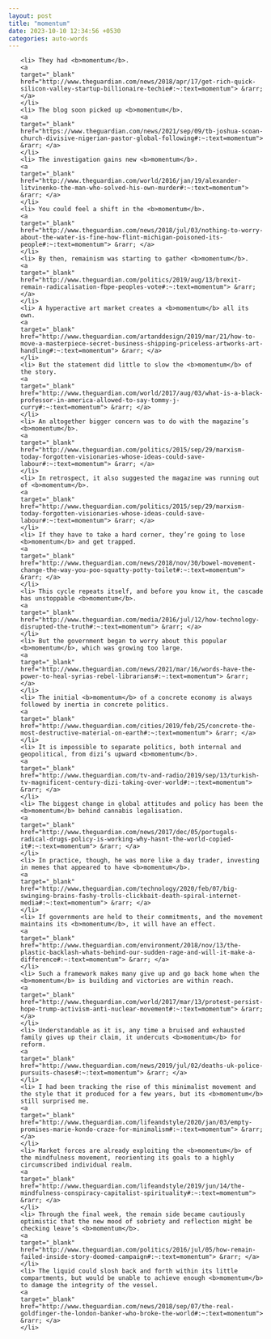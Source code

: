 ```yaml
---
layout: post
title: "momentum"
date: 2023-10-10 12:34:56 +0530
categories: auto-words
---
```

<ol>

    <li> They had <b>momentum</b>.
    <a 
    target="_blank" 
    href="http://www.theguardian.com/news/2018/apr/17/get-rich-quick-silicon-valley-startup-billionaire-techie#:~:text=momentum"> &rarr; </a>
    </li>
    <li> The blog soon picked up <b>momentum</b>.
    <a 
    target="_blank" 
    href="https://www.theguardian.com/news/2021/sep/09/tb-joshua-scoan-church-divisive-nigerian-pastor-global-following#:~:text=momentum"> &rarr; </a>
    </li>
    <li> The investigation gains new <b>momentum</b>.
    <a 
    target="_blank" 
    href="http://www.theguardian.com/world/2016/jan/19/alexander-litvinenko-the-man-who-solved-his-own-murder#:~:text=momentum"> &rarr; </a>
    </li>
    <li> You could feel a shift in the <b>momentum</b>.
    <a 
    target="_blank" 
    href="http://www.theguardian.com/news/2018/jul/03/nothing-to-worry-about-the-water-is-fine-how-flint-michigan-poisoned-its-people#:~:text=momentum"> &rarr; </a>
    </li>
    <li> By then, remainism was starting to gather <b>momentum</b>.
    <a 
    target="_blank" 
    href="http://www.theguardian.com/politics/2019/aug/13/brexit-remain-radicalisation-fbpe-peoples-vote#:~:text=momentum"> &rarr; </a>
    </li>
    <li> A hyperactive art market creates a <b>momentum</b> all its own.
    <a 
    target="_blank" 
    href="http://www.theguardian.com/artanddesign/2019/mar/21/how-to-move-a-masterpiece-secret-business-shipping-priceless-artworks-art-handling#:~:text=momentum"> &rarr; </a>
    </li>
    <li> But the statement did little to slow the <b>momentum</b> of the story.
    <a 
    target="_blank" 
    href="http://www.theguardian.com/world/2017/aug/03/what-is-a-black-professor-in-america-allowed-to-say-tommy-j-curry#:~:text=momentum"> &rarr; </a>
    </li>
    <li> An altogether bigger concern was to do with the magazine’s <b>momentum</b>.
    <a 
    target="_blank" 
    href="http://www.theguardian.com/politics/2015/sep/29/marxism-today-forgotten-visionaries-whose-ideas-could-save-labour#:~:text=momentum"> &rarr; </a>
    </li>
    <li> In retrospect, it also suggested the magazine was running out of <b>momentum</b>.
    <a 
    target="_blank" 
    href="http://www.theguardian.com/politics/2015/sep/29/marxism-today-forgotten-visionaries-whose-ideas-could-save-labour#:~:text=momentum"> &rarr; </a>
    </li>
    <li> If they have to take a hard corner, they’re going to lose <b>momentum</b> and get trapped.
    <a 
    target="_blank" 
    href="http://www.theguardian.com/news/2018/nov/30/bowel-movement-change-the-way-you-poo-squatty-potty-toilet#:~:text=momentum"> &rarr; </a>
    </li>
    <li> This cycle repeats itself, and before you know it, the cascade has unstoppable <b>momentum</b>.
    <a 
    target="_blank" 
    href="http://www.theguardian.com/media/2016/jul/12/how-technology-disrupted-the-truth#:~:text=momentum"> &rarr; </a>
    </li>
    <li> But the government began to worry about this popular <b>momentum</b>, which was growing too large.
    <a 
    target="_blank" 
    href="http://www.theguardian.com/news/2021/mar/16/words-have-the-power-to-heal-syrias-rebel-librarians#:~:text=momentum"> &rarr; </a>
    </li>
    <li> The initial <b>momentum</b> of a concrete economy is always followed by inertia in concrete politics.
    <a 
    target="_blank" 
    href="http://www.theguardian.com/cities/2019/feb/25/concrete-the-most-destructive-material-on-earth#:~:text=momentum"> &rarr; </a>
    </li>
    <li> It is impossible to separate politics, both internal and geopolitical, from dizi’s upward <b>momentum</b>.
    <a 
    target="_blank" 
    href="http://www.theguardian.com/tv-and-radio/2019/sep/13/turkish-tv-magnificent-century-dizi-taking-over-world#:~:text=momentum"> &rarr; </a>
    </li>
    <li> The biggest change in global attitudes and policy has been the <b>momentum</b> behind cannabis legalisation.
    <a 
    target="_blank" 
    href="http://www.theguardian.com/news/2017/dec/05/portugals-radical-drugs-policy-is-working-why-hasnt-the-world-copied-it#:~:text=momentum"> &rarr; </a>
    </li>
    <li> In practice, though, he was more like a day trader, investing in memes that appeared to have <b>momentum</b>.
    <a 
    target="_blank" 
    href="http://www.theguardian.com/technology/2020/feb/07/big-swinging-brains-fashy-trolls-clickbait-death-spiral-internet-media#:~:text=momentum"> &rarr; </a>
    </li>
    <li> If governments are held to their commitments, and the movement maintains its <b>momentum</b>, it will have an effect.
    <a 
    target="_blank" 
    href="http://www.theguardian.com/environment/2018/nov/13/the-plastic-backlash-whats-behind-our-sudden-rage-and-will-it-make-a-difference#:~:text=momentum"> &rarr; </a>
    </li>
    <li> Such a framework makes many give up and go back home when the <b>momentum</b> is building and victories are within reach.
    <a 
    target="_blank" 
    href="http://www.theguardian.com/world/2017/mar/13/protest-persist-hope-trump-activism-anti-nuclear-movement#:~:text=momentum"> &rarr; </a>
    </li>
    <li> Understandable as it is, any time a bruised and exhausted family gives up their claim, it undercuts <b>momentum</b> for reform.
    <a 
    target="_blank" 
    href="http://www.theguardian.com/news/2019/jul/02/deaths-uk-police-pursuits-chases#:~:text=momentum"> &rarr; </a>
    </li>
    <li> I had been tracking the rise of this minimalist movement and the style that it produced for a few years, but its <b>momentum</b> still surprised me.
    <a 
    target="_blank" 
    href="http://www.theguardian.com/lifeandstyle/2020/jan/03/empty-promises-marie-kondo-craze-for-minimalism#:~:text=momentum"> &rarr; </a>
    </li>
    <li> Market forces are already exploiting the <b>momentum</b> of the mindfulness movement, reorienting its goals to a highly circumscribed individual realm.
    <a 
    target="_blank" 
    href="http://www.theguardian.com/lifeandstyle/2019/jun/14/the-mindfulness-conspiracy-capitalist-spirituality#:~:text=momentum"> &rarr; </a>
    </li>
    <li> Through the final week, the remain side became cautiously optimistic that the new mood of sobriety and reflection might be checking leave’s <b>momentum</b>.
    <a 
    target="_blank" 
    href="http://www.theguardian.com/politics/2016/jul/05/how-remain-failed-inside-story-doomed-campaign#:~:text=momentum"> &rarr; </a>
    </li>
    <li> The liquid could slosh back and forth within its little compartments, but would be unable to achieve enough <b>momentum</b> to damage the integrity of the vessel.
    <a 
    target="_blank" 
    href="http://www.theguardian.com/news/2018/sep/07/the-real-goldfinger-the-london-banker-who-broke-the-world#:~:text=momentum"> &rarr; </a>
    </li>
